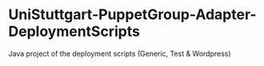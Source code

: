 # UniStuttgart-PuppetGroup-Adapter-DeploymentScripts
 Java project of the deployment scripts (Generic, Test & Wordpress)
